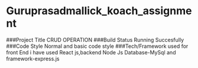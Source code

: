 # Guruprasadmallick_koach_assignment
###Project Title
CRUD OPERATION
###Build Status
Running Succesfully
###Code Style
Normal and basic code style
###Tech/Framework used
for front End i have used React js,backend Node Js Database-MySql and framework-express.js
